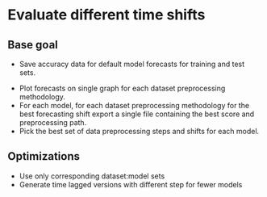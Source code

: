 # Evaluate different time shifts

## Base goal

+ Save accuracy data for default model forecasts for training and test sets.
- Plot forecasts on single graph for each dataset preprocessing methodology.
- For each model, for each dataset preprocessing methodology for the best forecasting shift export a single file containing the best score and preprocessing path.
- Pick the best set of data preprocessing steps and shifts for each model.

## Optimizations

- Use only corresponding dataset:model sets
- Generate time lagged versions with different step for fewer models

